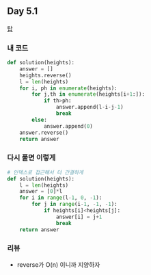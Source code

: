 ## Day 5.1
[탑](https://programmers.co.kr/learn/courses/30/lessons/42588)

### 내 코드

```python
def solution(heights):
    answer = []
    heights.reverse()
    l = len(heights)
    for i, ph in enumerate(heights):
        for j,th in enumerate(heights[i+1:]):
            if th>ph:
                answer.append(l-i-j-1)
                break
        else:
            answer.append(0)
    answer.reverse()
    return answer
```



### 다시 풀면 이렇게

```python
# 인덱스로 접근해서 더 간결하게
def solution(heights):
    l = len(heights)
    answer = [0]*l
    for i in range(l-1, 0, -1):
        for j in range(i-1, -1, -1):
            if heights[i]<heights[j]:
                answer[i] = j+1
                break
    return answer
```





### 리뷰

* reverse가 O(n) 이니까 지양하자
